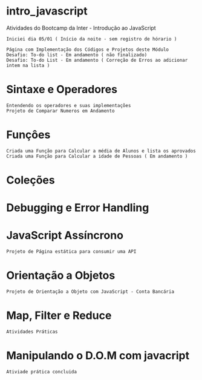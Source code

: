 # intro_javascript
Atividades do Bootcamp da Inter - Introdução ao JavaScript

    Iniciei dia 05/01 ( Início da noite - sem registro de hórario )

    Página com Implementação dos Códigos e Projetos deste Módulo 
    Desafio: To-do list - Em andamento ( não finalizado)
    Desafio: To-do List - Em andamento ( Correção de Erros ao adicionar intem na lista )


# Sintaxe e Operadores

    Entendendo os operadores e suas implementações
    Projeto de Comparar Numeros em Andamento

# Funçôes

    Criada uma Função para Calcular a média de Alunos e lista os aprovados
    Criada uma Função para Calcular a idade de Pessoas ( Em andamento )

# Coleções

# Debugging e Error Handling

# JavaScript Assíncrono

    Projeto de Página estática para consumir uma API

# Orientação a Objetos

    Projeto de Orientação a Objeto com JavaScript - Conta Bancária


# Map, Filter e Reduce

    Atividades Práticas

# Manipulando o D.O.M com javacript

    Ativiade prática concluida